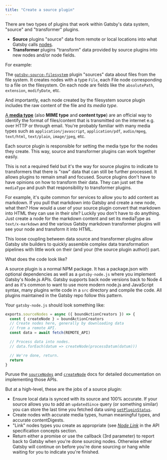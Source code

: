 ```yaml
---
title: "Create a source plugin"
---
```


There are two types of plugins that work within Gatsby's data system, "source" and "transformer" plugins.

* **Source** plugins "source" data from remote or local locations into what Gatsby calls [nodes](/docs/node-interface/).
* **Transformer** plugins "transform" data provided by source plugins into new nodes and/or node fields.

For example:

The [`gatsby-source-filesystem`](/packages/gatsby-source-filesystem/)
plugin "sources" data about files from the file system. It creates nodes with
a type `File`, each File node corresponding to a file on the filesystem. On
each node are fields like the `absolutePath`, `extension`, `modifyDate`, etc.

And importantly, each node created by the filesystem source plugin includes the
raw content of the file and its *media type*.

[A **media type**](https://en.wikipedia.org/wiki/Media_type) (also **MIME
type** and **content type**) are an official way to identify the format of
files/content that is transmitted on the internet e.g. over HTTP or through
email. You're probably familiar with many media types such as `application/javascript`,
`application/pdf`, `audio/mpeg`, `text/html`, `text/plain`, `image/jpeg`, etc.

Each source plugin is responsible for setting the media type for the nodes they
create. This way, source and transformer plugins can work together easily.

This is not a required field but it's the way for source plugins to indicate to
transformers that there is "raw" data that can still be further processed. It
allows plugins to remain small and focused. Source plugins don't have to have
opinions on how to transform their data. They can just set the `mediaType` and
push that responsibility to transformer plugins.

For example, it's quite common for services to allow you to add content as markdown.
If you pull that markdown into Gatsby and create a new node, what then? How would
a user of your source plugin convert that markdown into HTML they can use in
their site? Luckily you don't have to do anything. Just create a node for the markdown
content and set its mediaType as `text/x-markdown` and the various Gatsby markdown transformer
plugins will see your node and transform it into HTML.

This loose coupling between data source and transformer plugins allow Gatsby site
builders to quickly assemble complex data transformation pipelines with little
work on their (and your (the source plugin author)) part.

What does the code look like?

A source plugin is a normal NPM package. It has a package.json with optional
dependencies as well as a `gatsby-node.js` where you implement Gatsby's Node.js
APIs. Gatsby supports back node versions back to Node 4 and as it's common to
want to use more modern node.js and JavaScript syntax, many plugins write code
in a `src` directory and compile the code. All plugins maintained in the Gatsby
repo follow this pattern.

Your `gatsby-node.js` should look something like:

```javascript
exports.sourceNodes = async ({ boundActionCreators }) => {
  const { createNode } = boundActionCreators
  // Create nodes here, generally by downloading data
  // from a remote API.
  const data = await fetch(REMOTE_API)

  // Process data into nodes.
  // data.forEach(datum => createNode(processDatum(datum)))

  // We're done, return.
  return
}
```

Puruse the [`sourceNodes`](/docs/node-apis/#sourceNodes) and
[`createNode`](/docs/bound-action-creators/#createNode) docs for detailed documentation
on implementing those APIs.

But at a high-level, these are the jobs of a source plugin:

* Ensure local data is synced with its source and 100% accurate. If your
source allows you to add an `updatedSince` query (or something similar) you
can store the last time you fetched data using [`setPluginStatus`](/docs/bound-action-creators/#setPluginStatus).
* Create nodes with accurate media types, human meaningful types, and accurate contentDigests.
* "Link" nodes types you create as appropriate (see [*Node
Link*](/docs/api-specification/) in the API specification concepts section.
* Return either a promise or use the callback (3rd parameter) to report
back to Gatsby when you're done sourcing nodes. Otherwise either Gatsby will continue on before
you're done sourcing or hang while waiting for you to indicate you're finished.
